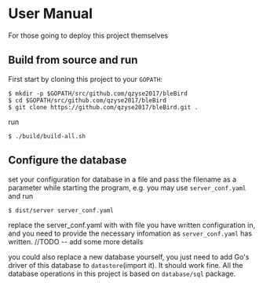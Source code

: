 # User Manual

For those going to deploy this project themselves

## Build from source and run

First start by cloning this project to your `GOPATH`:

```shell
$ mkdir -p $GOPATH/src/github.com/qzyse2017/bleBird
$ cd $GOPATH/src/github.com/qzyse2017/bleBird
$ git clone https://github.com/qzyse2017/bleBird.git .
```

run 

```shell
$ ./build/build-all.sh
```


## Configure the database
set your configuration for database in a file and pass the filename as a parameter while starting the program, e.g. you may use `server_conf.yaml` and run

```shell
$ dist/server server_conf.yaml
```

replace the server_conf.yaml with with file you have written configuration in, and you need to provide the necessary infomation as `server_conf.yaml` has written.
//TODO -- add some more details

you could also replace a new database yourself, you just need to add Go's driver of this database to `datastore`(import it). It should work fine. All the database operations in this project is based on `database/sql` package.

